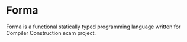 # Forma
Forma is a functional statically typed programming language written for Compiler Construction exam project.
